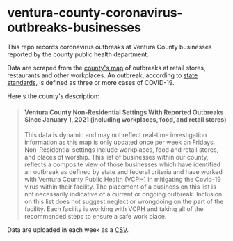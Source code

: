 # ventura-county-coronavirus-outbreaks-businesses

This repo records coronavirus outbreaks at Ventura County businesses reported by the county public health department.

Data are scraped from the [county's map](https://www.venturacountyrecovers.org/business-outbreaks/) of outbreaks at retail stores, restaurants and other workplaces. An outbreak, according to [state standards](https://www.cdph.ca.gov/Programs/CID/DCDC/Pages/COVID-19/Workplace-Outbreak-Employer-Guidance.aspx), is defined as three or more cases of COVID-19.

Here's the county's description:
>#### Ventura County Non-Residential Settings With Reported Outbreaks Since January 1, 2021 (including workplaces, food, and retail stores)
>
>This data is dynamic and may not reflect real-time investigation information as this map is only updated once per week on Fridays. Non-Residential settings include workplaces, food and retail stores, and places of worship. This list of businesses within our county, reflects a composite view of those businesses which have identified an outbreak as defined by state and federal criteria and have worked with Ventura County Public Health (VCPH) in mitigating the Covid-19 virus within their facility. The placement of a business on this list is not necessarily indicative of a current or ongoing outbreak. Inclusion on this list does not suggest neglect or wrongdoing on the part of the facility. Each facility is working with VCPH and taking all of the recommended steps to ensure a safe work place.

Data are uploaded in each week as a [CSV](https://github.com/seangreene/ventura-county-coronavirus-outbreaks-businesses/tree/master/data/csv).
